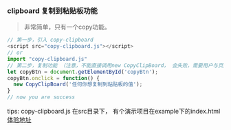### clipboard 复制到粘贴板功能
> 非常简单，只有一个copy功能。
```javascript
// 第一步，引入 copy-clipboard
<script src="copy-clipboard.js"></script>
// or 
import "copy-clipboard.js"
// 第二步，复制功能 （注意，不能直接调用new CopyClipBoard， 会失败，需要用户与页面交互的情况下调用，比如点击事件发生时）
let copyBtn = document.getElementById('copyBtn');
copyBtn.onclick = function() {
  new CopyClipBoard('任何你想复制到粘贴板的值');
}
// now you are success 
```
tips: copy-clipboard.js 在src目录下， 有个演示项目在example下的index.html
[体验地址](http://www.zeroyh.cn/needLearn/clipboard.html)